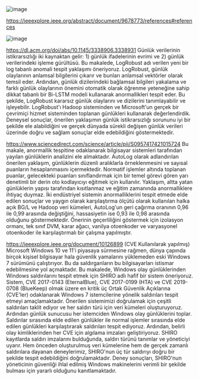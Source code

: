 ![image](https://github.com/mrrsayarr/example/assets/64076325/5e7e9c5b-f3c3-4d02-85e0-5f1bd29af6ef)

https://ieeexplore.ieee.org/abstract/document/9678773/references#references

![image](https://github.com/mrrsayarr/example/assets/64076325/de4e9f31-37fd-428b-b26b-3eb2e03493b1)

https://dl.acm.org/doi/abs/10.1145/3338906.3338931
Günlük verilerinin istikrarsızlığı iki kaynaktan gelir: 1) günlük ifadelerinin evrimi ve 2) günlük verilerindeki işleme gürültüsü. Bu makalede, LogRobust adı verilen yeni bir log tabanlı anomali tespit yaklaşımı öneriyoruz. LogRobust, günlük olaylarının anlamsal bilgilerini çıkarır ve bunları anlamsal vektörler olarak temsil eder. Ardından, günlük dizilerindeki bağlamsal bilgileri yakalama ve farklı günlük olaylarının önemini otomatik olarak öğrenme yeteneğine sahip dikkat tabanlı bir Bi-LSTM modeli kullanarak anormallikleri tespit eder. Bu şekilde, LogRobust kararsız günlük olaylarını ve dizilerini tanımlayabilir ve işleyebilir. LogRobust'ı Hadoop sisteminden ve Microsoft'un gerçek bir çevrimiçi hizmet sisteminden toplanan günlükleri kullanarak değerlendirdik. Deneysel sonuçlar, önerilen yaklaşımın günlük istikrarsızlığı sorununu iyi bir şekilde ele alabildiğini ve gerçek dünyada sürekli değişen günlük verileri üzerinde doğru ve sağlam sonuçlar elde edebildiğini göstermektedir.

https://www.sciencedirect.com/science/article/pii/S0957417421015724
Bu makale, anormallik tespitine odaklanarak bilgisayar sistemleri tarafından yayılan günlüklerin analizini ele almaktadır. AutoLog olarak adlandırılan önerilen yaklaşım, günlüklerin düzenli aralıklarla örneklenmesini ve sayısal puanların hesaplanmasını içermektedir. Normatif işlemler altında toplanan puanlar, gelecekteki puanları sınıflandırmak için bir temel görevi gören yarı denetimli bir derin oto kodlayıcıyı eğitmek için kullanılır. Yaklaşım, altta yatan günlüklerin yapısı tarafından kısıtlanmaz ve eğitim zamanında anormalliklere ihtiyaç duymaz. İki endüstriyel sistemin anormalliklerini tespit etmede elde edilen sonuçlar ve yaygın olarak karşılaştırma ölçütü olarak kullanılan halka açık BG/L ve Hadoop veri kümeleri, AutoLog'un geri çağırma oranının 0,96 ile 0,99 arasında değiştiğini, hassasiyetin ise 0,93 ile 0,98 arasında olduğunu göstermektedir. Önerinin geçerliliğini göstermek için izolasyon ormanı, tek sınıf DVM, karar ağacı, vanilya otoenkoder ve varyasyonel otoenkoder ile karşılaştırmalı bir çalışma yapılmıştır.

https://ieeexplore.ieee.org/document/10126899 (CVE Kullanılarak yapılmış)
Microsoft Windows 10 ve 11'i piyasaya sürmesine rağmen, dünya çapında birçok kişisel bilgisayar hala güvenlik yamalarını yüklemeden eski Windows 7 sürümünü çalıştırıyor. Bu da saldırganların bu bilgisayarları istismar edebilmesine yol açmaktadır. Bu makalede, Windows olay günlüklerinden Windows saldırılarını tespit etmek için SHIRO adlı hafif bir sistem öneriyoruz. Sistem, CVE 2017-0143 (EternalBlue), CVE 2017-0199 (HTA) ve CVE 2019-0708 (BlueKeep) olmak üzere en kritik üç Ortak Güvenlik Açıklarına (CVE'ler) odaklanarak Windows 7 istemcilerine yönelik saldırıları tespit etmeyi amaçlamaktadır. Önerilen sistemimizi doğrulamak için çeşitli saldırıları taklit ediyor ve her saldırı türü için veri kümeleri oluşturuyoruz. Ardından günlük sunucusu her istemciden Windows olay günlüklerini toplar. Saldırılar sırasında elde edilen günlükler ile normal işlemler sırasında elde edilen günlükleri karşılaştırarak saldırıları tespit ediyoruz. Ardından, belirli olay kimliklerinden her CVE için algılama imzaları geliştiriyoruz. SHIRO kayıtlarda saldırı imzalarını bulduğunda, saldırı türünü tanımlar ve yöneticiyi uyarır. Hem önceden oluşturulmuş veri kümelerine hem de gerçek zamanlı saldırılara dayanan deneylerimiz, SHIRO'nun üç tür saldırıyı doğru bir şekilde tespit edebildiğini doğrulamaktadır. Deney sonuçları, SHIRO'nun yöneticinin güvenliği ihlal edilmiş Windows makinelerini verimli bir şekilde bulması için yararlı olduğunu kanıtlamaktadır.
